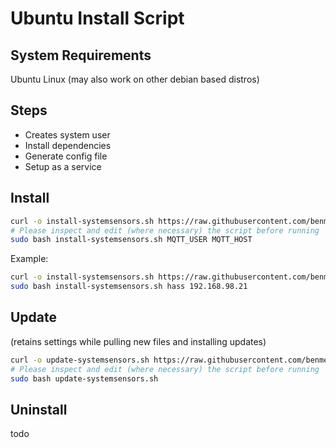 # Ubuntu Install Script

## System Requirements

Ubuntu Linux (may also work on other debian based distros)

## Steps

- Creates system user
- Install dependencies
- Generate config file
- Setup as a service

## Install

```bash
curl -o install-systemsensors.sh https://raw.githubusercontent.com/benmepham/system_sensors/master/contrib/ubuntu/install.sh
# Please inspect and edit (where necessary) the script before running
sudo bash install-systemsensors.sh MQTT_USER MQTT_HOST
```

Example:

```bash
curl -o install-systemsensors.sh https://raw.githubusercontent.com/benmepham/system_sensors/master/contrib/ubuntu/install.sh
sudo bash install-systemsensors.sh hass 192.168.98.21
```

## Update

(retains settings while pulling new files and installing updates)

```bash
curl -o update-systemsensors.sh https://raw.githubusercontent.com/benmepham/system_sensors/master/contrib/ubuntu/update.sh
# Please inspect and edit (where necessary) the script before running
sudo bash update-systemsensors.sh
```

## Uninstall

todo

